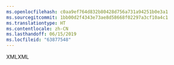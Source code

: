 ```yaml
---
ms.openlocfilehash: c0aa9ef764d832b80428d756a731a94251b0e3a1
ms.sourcegitcommit: 1bb00d2f4343e73ae8d58668f02297a3cf10a4c1
ms.translationtype: HT
ms.contentlocale: zh-CN
ms.lasthandoff: 06/15/2019
ms.locfileid: "63877548"
---
```

<span data-ttu-id="838a1-101">XML</span><span class="sxs-lookup"><span data-stu-id="838a1-101">XML</span></span>
